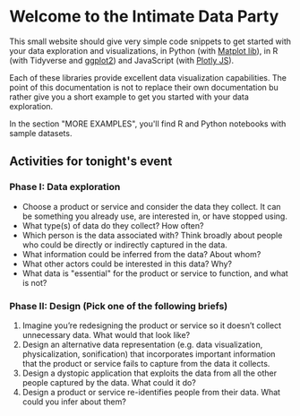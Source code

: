 # Welcome to the Intimate Data Party

This small website should give very simple code snippets to get started with your data exploration and visualizations, in Python (with [Matplot lib](https://matplotlib.org)), in R (with Tidyverse and [ggplot2](https://ggplot2.tidyverse.org/)) and JavaScript (with [Plotly JS](https://plotly.com/javascript/)).

Each of these libraries provide excellent data visualization capabilities. The point of this documentation is not to replace their own documentation bu rather give you a short example to get you started with your data exploration.

In the section "MORE EXAMPLES", you'll find R and Python notebooks with sample datasets.

## Activities for tonight's event

### Phase I: Data exploration

 * Choose a product or service and consider the data they collect. It can be something you already use, are interested in, or have stopped using.
 * What type(s) of data do they collect? How often?
 * Which person is the data associated with? Think broadly about people who could be directly or indirectly captured in the data.
 * What information could be inferred from the data? About whom?
 * What other actors could be interested in this data? Why?
 * What data is "essential" for the product or service to function, and what is not?


### Phase II: Design (Pick one of the following briefs)

 1. Imagine you’re redesigning the product or service so it doesn’t collect unnecessary data. What would that look like?
 2. Design an alternative data representation (e.g. data visualization, physicalization, sonification) that incorporates important information that the product or service fails to capture from the data it collects.
 3. Design a dystopic application that exploits the data from all the other people captured by the data. What could it do?
 4. Design a product or service re-identifies people from their data. What could you infer about them?



